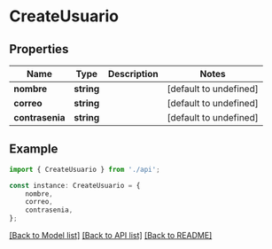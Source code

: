 # CreateUsuario


## Properties

Name | Type | Description | Notes
------------ | ------------- | ------------- | -------------
**nombre** | **string** |  | [default to undefined]
**correo** | **string** |  | [default to undefined]
**contrasenia** | **string** |  | [default to undefined]

## Example

```typescript
import { CreateUsuario } from './api';

const instance: CreateUsuario = {
    nombre,
    correo,
    contrasenia,
};
```

[[Back to Model list]](../README.md#documentation-for-models) [[Back to API list]](../README.md#documentation-for-api-endpoints) [[Back to README]](../README.md)
